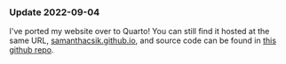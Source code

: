 ### Update 2022-09-04

I've ported my website over to Quarto! You can still find it hosted at the same URL, [samanthacsik.github.io](https://samanthacsik.github.io/), and source code can be found in [this github repo](https://github.com/samanthacsik/samanthacsik.github.io).


